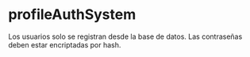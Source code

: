 # profileAuthSystem
Los usuarios solo se registran desde la base de datos.
Las contraseñas deben estar encriptadas por hash.
